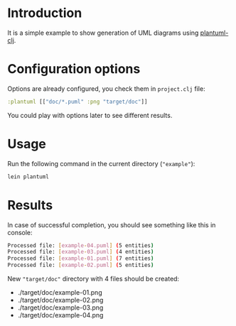 
Introduction
============

It is a simple example to show generation of UML diagrams using [plantuml-clj](https://github.com/jeremyvdw/plantuml-clj).


Configuration options
=====================

Options are already configured, you check them in `project.clj` file:

```clojure
:plantuml [["doc/*.puml" :png "target/doc"]]
```

You could play with options later to see different results.


Usage
=====

Run the following command in the current directory (`"example"`):

```bash
lein plantuml
```


Results
=======

In case of successful completion, you should see something like this in console:

```bash
Processed file: [example-04.puml] (5 entities)
Processed file: [example-03.puml] (4 entities)
Processed file: [example-01.puml] (7 entities)
Processed file: [example-02.puml] (5 entities)
```

New `"target/doc"` directory with 4 files should be created:

* ./target/doc/example-01.png
* ./target/doc/example-02.png
* ./target/doc/example-03.png
* ./target/doc/example-04.png
